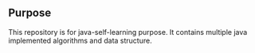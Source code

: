 ## Purpose

This repository is for java-self-learning purpose. It contains multiple java implemented algorithms and data structure.
